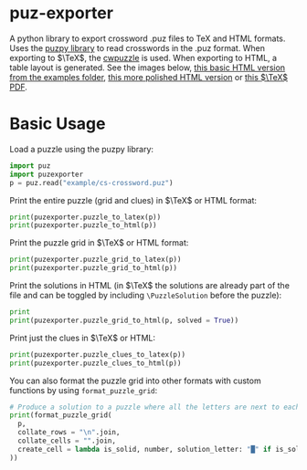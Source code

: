 # puz-exporter
A python library to export crossword .puz files to TeX and HTML formats. Uses the [puzpy library](https://github.com/alexdej/puzpy) to read crosswords in the .puz format. When exporting to $\TeX$, the [cwpuzzle](http://www.gerd-neugebauer.de/software/TeX/cwpuzzle/en/) is used. When exporting to HTML, a table layout is generated. See the images below, [this basic HTML version from the examples folder](https://isaacbeh.net/projects/crossword-example/crossword.html), [this more polished HTML version](https://isaacbeh.net/blog/cs-crossword.html) or [this $\TeX$ PDF](https://isaacbeh.net/blog/cs-crossword/cs-crossword.pdf).

# Basic Usage
Load a puzzle using the puzpy library:
```python
import puz
import puzexporter
p = puz.read("example/cs-crossword.puz")
```
Print the entire puzzle (grid and clues) in $\TeX$ or HTML format:
```python
print(puzexporter.puzzle_to_latex(p))
print(puzexporter.puzzle_to_html(p))
```
Print the puzzle grid in $\TeX$ or HTML format:
```python
print(puzexporter.puzzle_grid_to_latex(p))
print(puzexporter.puzzle_grid_to_html(p))
```
Print the solutions in HTML (in $\TeX$ the solutions are already part of the file and can be toggled by including `\PuzzleSolution` before the puzzle):
```python
print
print(puzexporter.puzzle_grid_to_html(p, solved = True))
```
Print just the clues in $\TeX$ or HTML:
```python
print(puzexporter.puzzle_clues_to_latex(p))
print(puzexporter.puzzle_clues_to_html(p))
```
You can also format the puzzle grid into other formats with custom functions by using `format_puzzle_grid`:
```python
# Produce a solution to a puzzle where all the letters are next to each other in a grid
print(format_puzzle_grid(
  p,
  collate_rows = "\n".join,
  collate_cells = "".join,
  create_cell = lambda is_solid, number, solution_letter: "█" if is_solid else solution_letter
))
```
